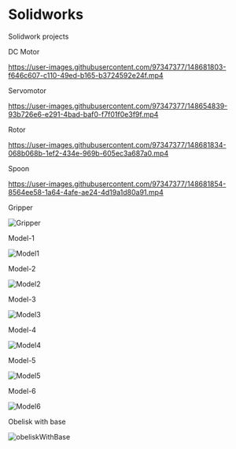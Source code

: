 # Solidworks
Solidwork projects 

DC Motor

https://user-images.githubusercontent.com/97347377/148681803-f646c607-c110-49ed-b165-b3724592e24f.mp4


Servomotor


https://user-images.githubusercontent.com/97347377/148654839-93b726e6-e291-4bad-baf0-f7f01f0e3f9f.mp4


Rotor

https://user-images.githubusercontent.com/97347377/148681834-068b068b-1ef2-434e-969b-605ec3a687a0.mp4

Spoon

https://user-images.githubusercontent.com/97347377/148681854-8564ee58-1a64-4afe-ae24-4d19a1d80a91.mp4


Gripper

![Gripper](https://user-images.githubusercontent.com/97347377/148681874-64aa9dcf-d80b-42ea-93ed-399a8f39afb1.jpg)

Model-1

![Model1](https://user-images.githubusercontent.com/97347377/148681961-282eb013-9ac3-4b05-9516-2757b18397a1.jpg)

Model-2

![Model2](https://user-images.githubusercontent.com/97347377/148681968-51bcd0d8-e4e7-4bd2-98ca-8bc2a40cde6a.jpg)

Model-3

![Model3](https://user-images.githubusercontent.com/97347377/148681984-87698438-3c6b-4a2e-bcaf-88a1c6141847.jpg)

Model-4

![Model4](https://user-images.githubusercontent.com/97347377/148681991-762c01b0-df64-4d34-99fc-56130ae27186.jpg)

Model-5

![Model5](https://user-images.githubusercontent.com/97347377/148681998-86df0e33-bd61-4d2a-be73-c08daae1264e.jpg)

Model-6

![Model6](https://user-images.githubusercontent.com/97347377/148682009-fccee050-f3b6-499a-a0b1-a8ea9895c894.jpg)

Obelisk with base

![obeliskWithBase](https://user-images.githubusercontent.com/97347377/149620931-55b65e06-db97-4c51-8524-9c15285df23b.jpg)

